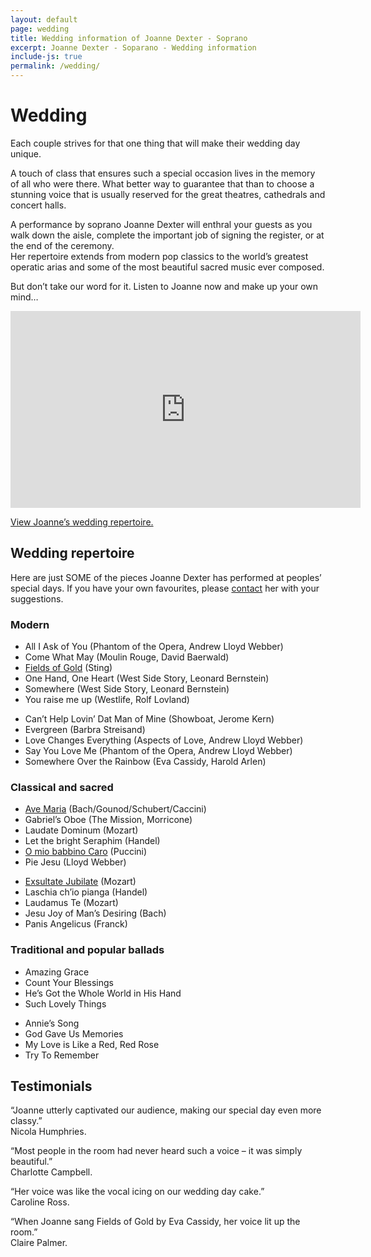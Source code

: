```yaml
---
layout: default
page: wedding
title: Wedding information of Joanne Dexter - Soprano
excerpt: Joanne Dexter - Soparano - Wedding information
include-js: true
permalink: /wedding/
---
```

<h1>Wedding</h1>
<p>Each couple strives for that one thing that will make their wedding day unique.</p>
<p>A touch of class that ensures such a special occasion lives in the memory of all who were there. What better way to guarantee that than to choose a stunning voice that is usually reserved for the great theatres, cathedrals and concert halls.</p>
<p>A performance by soprano Joanne Dexter will enthral your guests as you walk down the aisle, complete the important job of signing the register, or at the end of the ceremony.<br>
Her repertoire extends from modern pop classics to the world’s greatest operatic arias and some of the most beautiful sacred music ever composed.</p>
<p>But don&#8217;t take our word for it. Listen to Joanne now and make up your own mind&#8230;</p>
<p><iframe width="560" height="315" src="http://www.youtube-nocookie.com/embed/k0c6KyGxQ5s?rel=0" frameborder="0" allowfullscreen></iframe></p>
<p><a href="#modal" class="modal-open">View Joanne&#8217;s wedding repertoire.</a></p>
<div id="modal">
    <h2>Wedding repertoire</h2>
    <p>Here are just SOME of the pieces Joanne Dexter has performed at peoples&#8217; special days. If you have your own favourites, please <a href="../contact/">contact</a> her with your suggestions.</p>
    <div class="accordion">
    <h3>Modern</h3>
        <div>
            <ul>
                <li>All I Ask of You (Phantom of the Opera, Andrew Lloyd Webber)</li>
                <li>Come What May (Moulin Rouge, David Baerwald)</li>
                <li><a href="../audio/#fields">Fields of Gold</a> (Sting)</li>
                <li>One Hand, One Heart (West Side Story, Leonard Bernstein)</li>
                <li>Somewhere (West Side Story, Leonard Bernstein)</li>
                <li>You raise me up (Westlife, Rolf Lovland)</li>
            </ul>
            <ul>
                <li>Can&#8217;t Help Lovin&#8217; Dat Man of Mine (Showboat, Jerome Kern)</li>
                <li>Evergreen (Barbra Streisand)</li>
                <li>Love Changes Everything (Aspects of Love, Andrew Lloyd Webber)</li>
                <li>Say You Love Me (Phantom of the Opera, Andrew Lloyd Webber)</li>
                <li>Somewhere Over the Rainbow (Eva Cassidy, Harold Arlen)</li>
            </ul>
        </div>
        <h3>Classical and sacred</h3>
        <div>
            <ul>
                <li><a href="../audio/#avemaria">Ave Maria</a> (Bach/Gounod/Schubert/Caccini)</li>
                <li>Gabriel’s Oboe (The Mission, Morricone)</li>
                <li>Laudate Dominum (Mozart)</li>
                <li>Let the bright Seraphim (Handel)</li>
                <li><a href="../audio/#omio">O mio babbino Caro</a> (Puccini)</li>
                <li>Pie Jesu (Lloyd Webber)</li>
            </ul>
            <ul>
                <li><a href="../audio/#exsultate">Exsultate Jubilate</a> (Mozart)</li>
                <li>Laschia ch’io pianga (Handel)</li>
                <li>Laudamus Te (Mozart)</li>
                <li>Jesu Joy of Man&#8217;s Desiring (Bach)</li>
                <li>Panis Angelicus (Franck)</li>
            </ul>
        </div>
        <h3>Traditional and popular ballads</h3>
        <div>
            <ul>
                <li>Amazing Grace</li>
                <li>Count Your Blessings</li>
                <li>He&#8217;s Got the Whole World in His Hand</li>
                <li>Such Lovely Things</li>
            </ul>
            <ul>
                <li>Annie&#8217;s Song</li>
                <li>God Gave Us Memories</li>
                <li>My Love is Like a Red, Red Rose</li>
                <li>Try To Remember</li>
            </ul>
        </div>
    </div>
</div>
<h2>Testimonials</h2>
<p>&ldquo;Joanne utterly captivated our audience, making our special day even more classy.&rdquo;<br><span>Nicola Humphries.</span></p>
<p>&ldquo;Most people in the room had never heard such a voice – it was simply beautiful.&rdquo;<br><span>Charlotte Campbell.</span></p>
<p>&ldquo;Her voice was like the vocal icing on our wedding day cake.&rdquo;<br><span>Caroline Ross.</span></p>
<p>&ldquo;When Joanne sang Fields of Gold by Eva Cassidy, her voice lit up the room.&rdquo;<br><span>Claire Palmer.</span></p>
